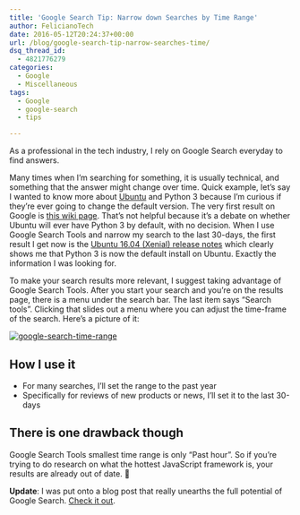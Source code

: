 ```yaml
---
title: 'Google Search Tip: Narrow down Searches by Time Range'
author: FelicianoTech
date: 2016-05-12T20:24:37+00:00
url: /blog/google-search-tip-narrow-searches-time/
dsq_thread_id:
  - 4821776279
categories:
  - Google
  - Miscellaneous
tags:
  - Google
  - google-search
  - tips

---
```

As a professional in the tech industry, I rely on Google Search everyday to find answers.

Many times when I&#8217;m searching for something, it is usually technical, and something that the answer might change over time. Quick example, let&#8217;s say I wanted to know more about [Ubuntu][1] and Python 3 because I&#8217;m curious if they&#8217;re ever going to change the default version. The very first result on Google is [this wiki page][2]. That&#8217;s not helpful because it&#8217;s a debate on whether Ubuntu will ever have Python 3 by default, with no decision. When I use Google Search Tools and narrow my search to the last 30-days, the first result I get now is the [Ubuntu 16.04 (Xenial) release notes][3] which clearly shows me that Python 3 is now the default install on Ubuntu. Exactly the information I was looking for.

To make your search results more relevant, I suggest taking advantage of Google Search Tools. After you start your search and you&#8217;re on the results page, there is a menu under the search bar. The last item says &#8220;Search tools&#8221;. Clicking that slides out a menu where you can adjust the time-frame of the search. Here&#8217;s a picture of it:

[<img src="https://i1.wp.com/feliciano.tech/wp-content/uploads/2016/05/google-search-time-range.png?resize=640%2C515&#038;ssl=1" alt="google-search-time-range" class="aligncenter size-full wp-image-1642" srcset="https://i1.wp.com/feliciano.tech/wp-content/uploads/2016/05/google-search-time-range.png?w=1002&ssl=1 1002w, https://i1.wp.com/feliciano.tech/wp-content/uploads/2016/05/google-search-time-range.png?resize=600%2C483&ssl=1 600w, https://i1.wp.com/feliciano.tech/wp-content/uploads/2016/05/google-search-time-range.png?resize=768%2C618&ssl=1 768w" sizes="(max-width: 640px) 100vw, 640px" data-recalc-dims="1" />][4]

## How I use it

  * For many searches, I&#8217;ll set the range to the past year
  * Specifically for reviews of new products or news, I&#8217;ll set it to the last 30-days

## There is one drawback though

Google Search Tools smallest time range is only &#8220;Past hour&#8221;. So if you&#8217;re trying to do research on what the hottest JavaScript framework is, your results are already out of date. 🙂

**Update**: I was put onto a blog post that really unearths the full potential of Google Search. [Check it out][5].

 [1]: https://ubuntu.com
 [2]: https://wiki.ubuntu.com/Python/3
 [3]: https://wiki.ubuntu.com/XenialXerus/ReleaseNotes#Python_3
 [4]: https://i1.wp.com/feliciano.tech/wp-content/uploads/2016/05/google-search-time-range.png?ssl=1
 [5]: http://jwebnet.net/advancedgooglesearch.html